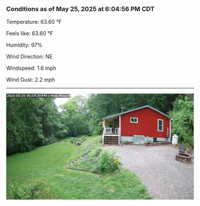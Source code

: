 ### Conditions as of May 25, 2025 at 6:04:56 PM CDT 

Temperature: 63.60 &deg;F

Feels like: 63.60 &deg;F

Humidity: 97%

Wind Direction: NE

Windspeed: 1.6 mph

Wind Gust: 2.2 mph

---

<img src="./images/latest.jpeg"/>

